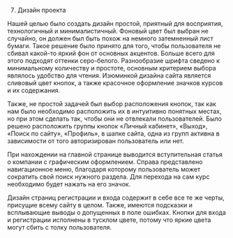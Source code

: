 7. Дизайн проекта

Нашей целью было создать дизайн простой, приятный для восприятия, технологичный и минималистичный. Фоновый цвет был выбран не случайно, он должен был быть похож на немного затемненный лист бумаги. Такое решение было принято для того, чтобы пользователя не сбивал какой-то яркий фон от основных акцентов. Больше всего для этого подходят оттенки серо-белого. Разнообразие шрифта сведено к минимальному количеству и простоте, основным критерием выбора являлось удобство для чтения. Изюминкой дизайна сайта является сливовый цвет кнопок, а также красочное оформление значков курсов и их содержания.

Также, не простой задачей был выбор расположения кнопок, так как нам было необходимо расположить их в интуитивно понятных местах, но при этом сделать так, чтобы они не отвлекали пользователей. Было решено расположить группы кнопок «Личный кабинет», «Выход», «Поиск по сайту», «Профиль», в шапке сайта, одна из групп активна в зависимости от того авторизирован пользователь или нет.

При нахождении на главной странице выводится вступительная статья о компании с графическим оформлением. Справа представлено навигационное меню, благодаря которому пользователь может сократить свой поиск нужного раздела. Для перехода на сам курс необходимо будет нажать на его значок.

Дизайн страниц регистрации и входа содержит в себе все те же черты, присущие всему сайту в целом. Также, имеются подсказки и всплывающие выводы о допущенных в поле ошибках. Кнопки для входа и регистрации исполнены в тусклом цвете, потому что яркие цвета могут сбить с толку пользователя.